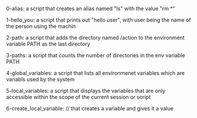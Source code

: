 0-alias: a script that creates an alias named "ls" with the value "rm *"

1-hello_you: a script that prints out "hello user", with user being the name of the person using the machin

2-path: a script that adds the directory named /action to the environment variable PATH as the last directory

3-paths: a script that counts the number of directories in the env variable PATH

4-global_variables: a script that lists all environmenet variables which are variabls used by the system

5-local_variables: a script that displays the variables that are only accessible within the scope of the current session or script

6-create_local_variable: // that creates a variable and gives it a value


